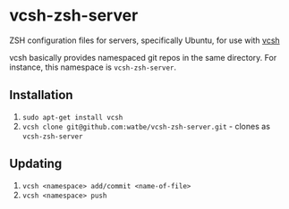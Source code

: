 # vcsh-zsh-server
ZSH configuration files for servers, specifically Ubuntu, for use with [vcsh](https://github.com/RichiH/vcsh)

vcsh basically provides namespaced git repos in the same directory. For instance, this namespace is `vcsh-zsh-server`.

## Installation
1. `sudo apt-get install vcsh`
1. `vcsh clone git@github.com:watbe/vcsh-zsh-server.git` - clones as `vcsh-zsh-server`

## Updating
1. `vcsh <namespace> add/commit <name-of-file>`
2. `vcsh <namespace> push`
